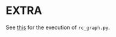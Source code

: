 # EXTRA

See [this] for the execution of `rc_graph.py`.

[this]: https://github.com/Albert2424/TFM/tree/main/WESTPA/WESTPA_NODES#choosing-parameters
